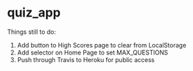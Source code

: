 # quiz_app
Things still to do:
1. Add button to High Scores page to clear from LocalStorage
2. Add selector on Home Page to set MAX_QUESTIONS
3. Push through Travis to Heroku for public access
